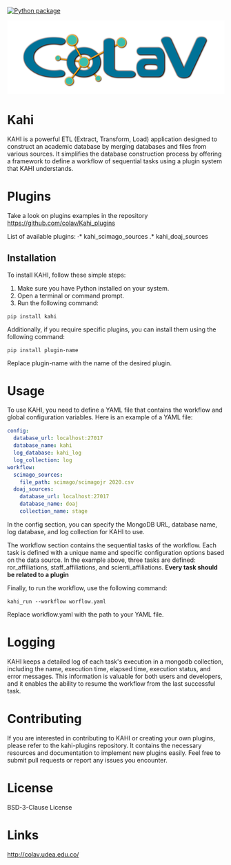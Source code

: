 [![Python package](https://github.com/colav-playground/Kahi/actions/workflows/python-package.yml/badge.svg)](https://github.com/colav-playground/Kahi/actions/workflows/python-package.yml)
<center><img src="https://raw.githubusercontent.com/colav/colav.github.io/master/img/Logo.png"/></center>

# Kahi
KAHI is a powerful ETL (Extract, Transform, Load) application designed to construct an academic database by merging databases and files from various sources. It simplifies the database construction process by offering a framework to define a workflow of sequential tasks using a plugin system that KAHI understands.

# Plugins
Take a look on plugins examples in the repository
https://github.com/colav/Kahi_plugins 

List of available plugins:
·* kahi_scimago_sources
.* kahi_doaj_sources

## Installation

To install KAHI, follow these simple steps:

1. Make sure you have Python installed on your system.
2. Open a terminal or command prompt.
3. Run the following command:

```shell
pip install kahi
```
Additionally, if you require specific plugins, you can install them using the following command:
```shell
pip install plugin-name
```
Replace plugin-name with the name of the desired plugin.


# Usage

To use KAHI, you need to define a YAML file that contains the workflow and global configuration variables. Here is an example of a YAML file:
```yaml
config:
  database_url: localhost:27017
  database_name: kahi
  log_database: kahi_log
  log_collection: log
workflow:
  scimago_sources:
    file_path: scimago/scimagojr 2020.csv
  doaj_sources:
    database_url: localhost:27017
    database_name: doaj
    collection_name: stage
```
In the config section, you can specify the MongoDB URL, database name, log database, and log collection for KAHI to use.

The workflow section contains the sequential tasks of the workflow. Each task is defined with a unique name and specific configuration options based on the data source. In the example above, three tasks are defined: ror_affiliations, staff_affiliations, and scienti_affiliations.
**Every task should be related to a plugin**

Finally, to run the workflow, use the following command:
```shell
kahi_run --workflow worflow.yaml
```
Replace workflow.yaml with the path to your YAML file.

# Logging
KAHI keeps a detailed log of each task's execution in a mongodb collection, including the name, execution time, elapsed time, execution status, and error messages. This information is valuable for both users and developers, and it enables the ability to resume the workflow from the last successful task.

# Contributing
If you are interested in contributing to KAHI or creating your own plugins, please refer to the kahi-plugins repository. It contains the necessary resources and documentation to implement new plugins easily. Feel free to submit pull requests or report any issues you encounter.

# License
BSD-3-Clause License 

# Links
http://colav.udea.edu.co/



